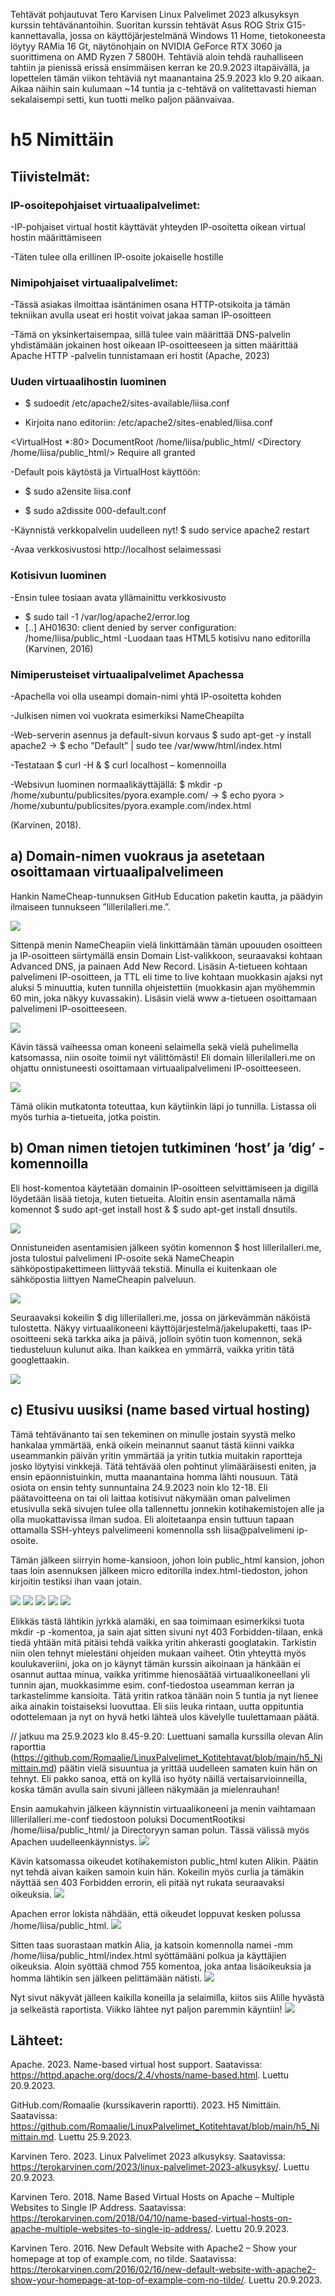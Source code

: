 Tehtävät pohjautuvat Tero Karvisen Linux Palvelimet 2023 alkusyksyn kurssin tehtävänantoihin. Suoritan kurssin tehtävät Asus ROG Strix G15-kannettavalla, jossa on käyttöjärjestelmänä Windows 11 Home, 
tietokoneesta löytyy RAMia 16 Gt, näytönohjain on NVIDIA GeForce RTX 3060 ja suorittimena on AMD Ryzen 7 5800H. 
Tehtäviä aloin tehdä rauhalliseen tahtiin ja pienissä erissä ensimmäisen kerran ke 20.9.2023 iltapäivällä, ja lopettelen tämän viikon tehtäviä nyt maanantaina 25.9.2023 klo 9.20 aikaan. Aikaa näihin sain kulumaan ~14 tuntia ja c-tehtävä on valitettavasti hieman sekalaisempi setti, kun tuotti melko paljon päänvaivaa.

# h5 Nimittäin
## Tiivistelmät:
### IP-osoitepohjaiset virtuaalipalvelimet:
-IP-pohjaiset virtual hostit käyttävät yhteyden IP-osoitetta oikean virtual hostin määrittämiseen

-Täten tulee olla erillinen IP-osoite jokaiselle hostille

### Nimipohjaiset virtuaalipalvelimet:
-Tässä asiakas ilmoittaa isäntänimen osana HTTP-otsikoita ja tämän tekniikan avulla useat eri hostit voivat jakaa saman IP-osoitteen
 
-Tämä on yksinkertaisempaa, sillä tulee vain määrittää DNS-palvelin yhdistämään jokainen host oikeaan IP-osoitteeseen ja sitten määrittää Apache HTTP -palvelin tunnistamaan eri hostit
(Apache, 2023)

### Uuden virtuaalihostin luominen
-	$ sudoedit /etc/apache2/sites-available/liisa.conf
  
-	Kirjoita nano editoriin:
  /etc/apache2/sites-enabled/liisa.conf

<VirtualHost *:80>
 DocumentRoot /home/liisa/public_html/
 <Directory /home/liisa/public_html/>
   Require all granted
 </Directory>
</VirtualHost>

-Default pois käytöstä ja VirtualHost käyttöön:
- $ sudo a2ensite liisa.conf
  
- $ sudo a2dissite 000-default.conf
  
-Käynnistä verkkopalvelin uudelleen nyt! $ sudo service apache2 restart

-Avaa verkkosivustosi http://localhost selaimessasi

### Kotisivun luominen
-Ensin tulee tosiaan avata yllämainittu verkkosivusto
- $ sudo tail -1 /var/log/apache2/error.log
- [..] AH01630: client denied by server configuration: /home/liisa/public_html
-Luodaan taas HTML5 kotisivu nano editorilla
(Karvinen, 2016)

### Nimiperusteiset virtuaalipalvelimet Apachessa
-Apachella voi olla useampi domain-nimi yhtä IP-osoitetta kohden

-Julkisen nimen voi vuokrata esimerkiksi NameCheapilta

-Web-serverin asennus ja default-sivun korvaus $ sudo apt-get -y install apache2 -> $ echo ”Default” | sudo tee /var/www/html/index.html

-Testataan $ curl -H & $ curl localhost – komennoilla

-Websivun luominen normaalikäyttäjällä: $ mkdir -p /home/xubuntu/publicsites/pyora.example.com/ -> $ echo pyora > /home/xubuntu/publicsites/pyora.example.com/index.html

(Karvinen, 2018).

## a) Domain-nimen vuokraus ja asetetaan osoittamaan virtuaalipalvelimeen
Hankin NameCheap-tunnuksen GitHub Education paketin kautta, ja päädyin ilmaiseen tunnukseen ”lillerilalleri.me.”.

![](https://github.com/LiisaLesonen/linux-palvelimet/blob/main/images/51namecheap.png)

Sittenpä menin NameCheapiin vielä linkittämään tämän upouuden osoitteen ja IP-osoitteen siirtymällä ensin Domain List-valikkoon, seuraavaksi kohtaan Advanced DNS, ja painaen Add New Record. 
Lisäsin A-tietueen kohtaan palvelimeni IP-osoitteen, ja TTL eli time to live kohtaan muokkasin ajaksi nyt aluksi 5 minuuttia, kuten tunnilla ohjeistettiin 
(muokkasin ajan myöhemmin 60 min, joka näkyy kuvassakin). Lisäsin vielä www a-tietueen osoittamaan palvelimeni IP-osoitteeseen.

![](https://github.com/LiisaLesonen/linux-palvelimet/blob/main/images/52atietueet.png)

Kävin tässä vaiheessa oman koneeni selaimella sekä vielä puhelimella katsomassa, niin osoite toimii nyt välittömästi! Eli domain lillerilalleri.me on ohjattu onnistuneesti osoittamaan virtuaalipalvelimeni IP-osoitteeseen. 

![](https://github.com/LiisaLesonen/linux-palvelimet/blob/main/images/53joujou.png)

Tämä olikin mutkatonta toteuttaa, kun käytiinkin läpi jo tunnilla. Listassa oli myös turhia a-tietueita, jotka poistin.

## b) Oman nimen tietojen tutkiminen ‘host’ ja ’dig’ -komennoilla
Eli host-komentoa käytetään domainin IP-osoitteen selvittämiseen ja digillä löydetään lisää tietoja, kuten tietueita. Aloitin ensin asentamalla nämä komennot $ sudo apt-get install host & $ sudo apt-get install dnsutils. 

![](https://github.com/LiisaLesonen/linux-palvelimet/blob/main/images/54komennotasennus.png)

Onnistuneiden asentamisien jälkeen syötin komennon $ host lillerilalleri.me, josta tulostui palvelimeni IP-osoite sekä NameCheapin sähköpostipakettimeen liittyvää tekstiä.
Minulla ei kuitenkaan ole sähköpostia liittyen NameCheapin palveluun.

![](https://github.com/LiisaLesonen/linux-palvelimet/blob/main/images/55hostlilleri.png)

Seuraavaksi kokeilin $ dig lillerilalleri.me, jossa on järkevämmän näköistä tulostetta. 
Näkyy virtuaalikoneeni käyttöjärjestelmä/jakelupaketti, taas IP-osoitteeni sekä tarkka aika ja päivä, jolloin syötin tuon komennon, sekä tiedusteluun kulunut aika.
Ihan kaikkea en ymmärrä, vaikka yritin tätä googlettaakin.

![](https://github.com/LiisaLesonen/linux-palvelimet/blob/main/images/56diglilleri.png)

## c) Etusivu uusiksi (name based virtual hosting)
Tämä tehtävänanto tai sen tekeminen on minulle jostain syystä melko hankalaa ymmärtää, enkä oikein meinannut saanut tästä kiinni vaikka useammankin päivän yritin ymmärtää ja yritin tutkia muitakin raportteja josko löytyisi vinkkejä. Tätä tehtävää olen pohtinut ylimääräisesti eniten, ja ensin epäonnistuinkin, mutta maanantaina homma lähti nousuun.
Tätä osiota on ensin tehty sunnuntaina 24.9.2023 noin klo 12-18.
Eli päätavoitteena on tai oli laittaa kotisivut näkymään oman palvelimen etusivulla sekä sivujen tulee olla tallennettu jonnekin kotihakemistojen alle ja olla muokattavissa ilman sudoa.
Eli aloitetaanpa ensin tuttuun tapaan ottamalla SSH-yhteys palvelimeeni komennolla ssh liisa@palvelimeni ip-osoite.

Tämän jälkeen siirryin home-kansioon, johon loin public_html kansion, johon taas loin asennuksen jälkeen micro editorilla index.html-tiedoston, johon kirjoitin testiksi ihan vaan jotain.

![](https://github.com/LiisaLesonen/linux-palvelimet/blob/main/images/57publichtml.png)
![](https://github.com/LiisaLesonen/linux-palvelimet/blob/main/images/58sudoa2en.png)
![](https://github.com/LiisaLesonen/linux-palvelimet/blob/main/images/59conffff.png)
![](https://github.com/LiisaLesonen/linux-palvelimet/blob/main/images/59sudoa2ensite.png)
![](https://github.com/LiisaLesonen/linux-palvelimet/blob/main/images/5999eionnistu.png)

Elikkäs tästä lähtikin jyrkkä alamäki, en saa toimimaan esimerkiksi tuota mkdir -p -komentoa, ja sain ajat sitten sivuni nyt 403 Forbidden-tilaan, enkä tiedä yhtään mitä pitäisi tehdä vaikka yritin ahkerasti googlatakin. Tarkistin niin olen tehnyt mielestäni ohjeiden mukaan vaiheet. Otin yhteyttä myös koulukaveriini, joka on jo käynyt tämän kurssin aikoinaan ja hänkään ei osannut auttaa minua, vaikka yritimme hienosäätää virtuaalikoneellani yli tunnin ajan, muokkasimme esim. conf-tiedostoa useamman kerran ja tarkastelimme kansioita. Tätä yritin ratkoa tänään noin 5 tuntia ja nyt lienee aika ainakin toistaiseksi luovuttaa.
Eli siis leuka rintaan, uutta oppituntia odottelemaan ja nyt on hyvä hetki lähteä ulos kävelylle tuulettamaan päätä.

// jatkuu ma 25.9.2023 klo 8.45-9.20:
Luettuani samalla kurssilla olevan Alin raporttia (https://github.com/Romaalie/LinuxPalvelimet_Kotitehtavat/blob/main/h5_Nimittain.md) päätin vielä sisuuntua ja yrittää uudelleen samaten kuin hän on tehnyt.
Eli pakko sanoa, että on kyllä iso hyöty näillä vertaisarvioinneilla, koska tämän avulla sain sivuni jälleen näkymään ja mielenrauhan!

Ensin aamukahvin jälkeen käynnistin virtuaalikoneeni ja menin vaihtamaan lillerilalleri.me-conf tiedostoon poluksi DocumentRootiksi /home/liisa/public_html/ ja Directoryyn saman polun. Tässä välissä myös Apachen uudelleenkäynnistys.
![](https://github.com/LiisaLesonen/linux-palvelimet/blob/main/images/59confmuutos.png)

Kävin katsomassa oikeudet kotihakemiston public_html kuten Alikin. Päätin nyt tehdä aivan kaiken samoin kuin hän.
Kokeilin myös curlia ja tämäkin näyttää sen 403 Forbidden errorin, eli pitää nyt rukata seuraavaksi oikeuksia.
![](https://github.com/LiisaLesonen/linux-palvelimet/blob/main/images/59oikeudet.png)

Apachen error lokista nähdään, että oikeudet loppuvat kesken polussa /home/liisa/public_html.
![](https://github.com/LiisaLesonen/linux-palvelimet/blob/main/images/59sudovarlog.png)

Sitten taas suorastaan matkin Alia, ja katsoin komennolla namei -mm /home/liisa/public_html/index.html syöttämääni polkua ja käyttäjien oikeuksia.
Aloin syöttää chmod 755 komentoa, joka antaa lisäoikeuksia ja homma lähtikin sen jälkeen pelittämään nätisti.
![](https://github.com/LiisaLesonen/linux-palvelimet/blob/main/images/59namei.png)

Nyt sivut näkyvät jälleen kaikilla koneilla ja selaimilla, kiitos siis Alille hyvästä ja selkeästä raportista. Viikko lähtee nyt paljon paremmin käyntiin!
![](https://github.com/LiisaLesonen/linux-palvelimet/blob/main/images/59sivuttoimii.png)


## Lähteet:
Apache. 2023. Name-based virtual host support. Saatavissa: https://httpd.apache.org/docs/2.4/vhosts/name-based.html. Luettu 20.9.2023.

GitHub.com/Romaalie (kurssikaverin raportti). 2023. H5 Nimittäin. Saatavissa: https://github.com/Romaalie/LinuxPalvelimet_Kotitehtavat/blob/main/h5_Nimittain.md. Luettu 25.9.2023.

Karvinen Tero. 2023. Linux Palvelimet 2023 alkusyksy. Saatavissa: https://terokarvinen.com/2023/linux-palvelimet-2023-alkusyksy/. Luettu 20.9.2023.

Karvinen Tero. 2018. Name Based Virtual Hosts on Apache – Multiple Websites to Single IP Address. Saatavissa: https://terokarvinen.com/2018/04/10/name-based-virtual-hosts-on-apache-multiple-websites-to-single-ip-address/. Luettu 20.9.2023.

Karvinen Tero. 2016. New Default Website with Apache2 – Show your homepage at top of example.com, no tilde. Saatavissa: https://terokarvinen.com/2016/02/16/new-default-website-with-apache2-show-your-homepage-at-top-of-example-com-no-tilde/. Luettu 20.9.2023.
